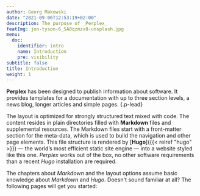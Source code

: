 ```yaml
---
author: Georg Makowski
date: "2021-09-06T12:53:19+02:00"
description: The purpose of _Perplex_
featImg: jon-tyson-6_SA8qzmzx8-unsplash.jpg
menu:
  doc:
    identifier: intro
    name: Introduction
    pre: visibility
subtitle: false
title: Introduction
weight: 1
---
```


**Perplex** has been designed to publish information about software. It provides templates for a documentation with up to three section levels, a news blog, longer articles and simple pages.
{.p-lead} <!--more-->

 The layout is optimized for strongly structured text mixed with code. The content resides in plain directories filled with **Markdown** files and supplemental resources. The Markdown files start with a front-matter section for the meta-data, which is used to build the navigation and other page elements. This file structure is rendered by [**Hugo**]({{< relref "hugo" >}}) — the world’s most efficient static site engine — into a website styled like this one. _Perplex_ works out of the box, no other software requirements than a recent _Hugo_ installation are required.

The chapters about _Markdown_ and the layout options assume basic knowledge about _Markdown_ and _Hugo_. Doesn't sound familiar at all? The following pages will get you started:
